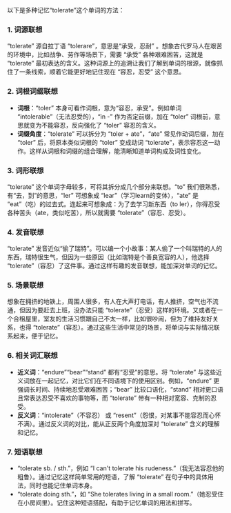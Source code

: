 以下是多种记忆“tolerate”这个单词的方法：
### 1. 词源联想
“tolerate” 源自拉丁语 “tolerare”，意思是“承受，忍耐” 。想象古代罗马人在艰苦的环境中，比如战争、劳作等场景下，需要 “承受” 各种艰难困苦，这就是 “tolerate” 最初表达的含义。这种词源上的追溯让我们了解到单词的根源，就像抓住了一条线索，顺着它能更好地记住现在 “容忍，忍受” 这个意思。
### 2. 词根词缀联想
 - **词根**：“toler” 本身可看作词根，意为“容忍，承受”。例如单词 “intolerable”（无法忍受的），“in -” 作为否定前缀，加在 “toler” 词根前，意思就变为不能容忍，反向强化了 “toler” 容忍的含义。 
 - **词缀角度**：“tolerate” 可以拆分为 “toler + ate”，“ate” 常见作动词后缀，加在 “toler” 后，将原本类似词根的 “toler” 变成动词 “tolerate”，表示容忍这一动作。这样从词根和词缀的组合理解，能清晰知道单词构成及词性变化。
### 3. 词形联想
“tolerate” 这个单词字母较多，可将其拆分成几个部分来联想。“to” 我们很熟悉，有“去，到”的意思，“ler” 可想象成 “lear”（学习learn的变体），“ate” 是 “eat”（吃）的过去式。连起来可想象成：为了去学习新东西（to ler），你得忍受各种苦头（ate，类似吃苦），所以就需要 “tolerate”（容忍、忍受）。
### 4. 发音联想
“tolerate” 发音近似“偷了瑞特”。可以编一个小故事：某人偷了一个叫瑞特的人的东西，瑞特很生气，但因为一些原因（比如瑞特是个善良宽容的人），他选择 “tolerate”（容忍）了这件事。通过这样有趣的发音联想，能加深对单词的记忆。
### 5. 场景联想
想象在拥挤的地铁上，周围人很多，有人在大声打电话，有人推挤，空气也不流通，但因为要赶去上班，没办法只能 “tolerate”（忍受）这样的环境。又或者在一个合租屋里，室友的生活习惯跟自己不太一样，比如很吵闹，但为了维持友好关系，也得 “tolerate”（容忍）。通过这些生活中常见的场景，将单词与实际情况联系起来，便于记忆。
### 6. 相关词汇联想
 - **近义词**：“endure”“bear”“stand” 都有“忍受”的意思。将 “tolerate” 与这些近义词放在一起记忆，对比它们在不同语境下的使用区别。例如，“endure” 更强调长时间、持续地忍受艰难困苦；“bear” 比较口语化，“stand” 相对更口语且常表达忍受不喜欢的事物等，而 “tolerate” 带有一种相对宽容、克制的忍受。
 - **反义词**：“intolerate”（不容忍） 或 “resent”（怨恨，对某事不能容忍而心怀不满）。通过反义词的对比，能从正反两个角度加深对 “tolerate” 含义的理解和记忆。
### 7. 短语联想
 - “tolerate sb. / sth.”，例如 “I can't tolerate his rudeness.”（我无法容忍他的粗鲁）。通过记忆这样简单常用的短语，了解 “tolerate” 在句子中的具体用法，同时也能记住单词本身。 
 - “tolerate doing sth.”，如 “She tolerates living in a small room.”（她忍受住在小房间里）。记住这种短语搭配，有助于记忆单词的用法和拼写。 